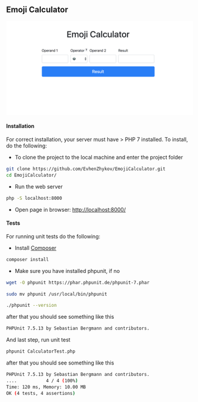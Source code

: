## Emoji Calculator

![ScreenShot](https://github.com/EvhenZhykov/EmojiCalculator/blob/master/EmojiCalculator.png)

#### Installation

For correct installation, your server must have > PHP 7 installed.
To install, do the following:

- To clone the project to the local machine and enter the project folder
```bash
git clone https://github.com/EvhenZhykov/EmojiCalculator.git
cd EmojiCalculator/
```
- Run the web server
```bash
php -S localhost:8000
```
- Open page in browser: [http://localhost:8000/](http://localhost:8000/)

#### Tests

For running unit tests do the following:

- Install [Composer](https://getcomposer.org/)
```bash
composer install
```

- Make sure you have installed phpunit, if no 
```bash
wget -O phpunit https://phar.phpunit.de/phpunit-7.phar
```
```bash
sudo mv phpunit /usr/local/bin/phpunit
```
```bash
./phpunit --version
```
after that you should see something like this

```bash
PHPUnit 7.5.13 by Sebastian Bergmann and contributors.
```

And last step, run unit test

```bash
phpunit CalculatorTest.php
```

after that you should see something like this

```bash
PHPUnit 7.5.13 by Sebastian Bergmann and contributors.
....           4 / 4 (100%)
Time: 120 ms, Memory: 10.00 MB
OK (4 tests, 4 assertions)
```
